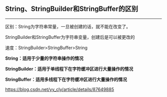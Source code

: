 ## String、StringBuilder和StringBuffer的区别

---


区别：String为字符串常量，一旦被创建的话，就不能在改变了。

StringBuilder和StringBuffer为字符串变量，创建后是可以被更改的

速度：StringBuilder>StringBuffer>String

**String：适用于少量的字符串操作的情况**

**StringBuilder：适用于单线程下在字符缓冲区进行大量操作的情况**

**StringBuffer：适用多线程下在字符缓冲区进行大量操作的情况**

https://blog.csdn.net/yy_cly/article/details/87649885